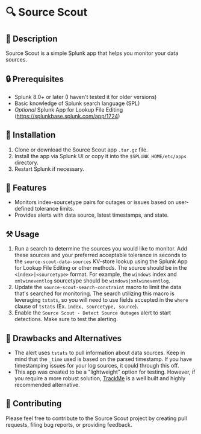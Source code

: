 # 🔍 Source Scout
## 📌 Description
Source Scout is a simple Splunk app that helps you monitor your data sources.

## 🔒 Prerequisites
- Splunk 8.0+ or later (I haven't tested it for older versions)
- Basic knowledge of Splunk search language (SPL)
- *Optional* Splunk App for Lookup File Editing (https://splunkbase.splunk.com/app/1724)

## 🚀 Installation
1. Clone or download the Source Scout app `.tar.gz` file.
2. Install the app via Splunk UI or copy it into the `$SPLUNK_HOME/etc/apps` directory.
3. Restart Splunk if necessary.

## 🎉 Features
- Monitors index-sourcetype pairs for outages or issues based on user-defined tolerance limits.
- Provides alerts with data source, latest timestamps, and state.

## ⚒ Usage
1. Run a search to determine the sources you would like to monitor. Add these sources and your preferred acceptable tolerance in seconds to the `source-scout-data-sources` KV-store lookup using the Splunk App for Lookup File Editing or other methods. The source should be in the `<index>|<sourcetype>` format. For example, the `windows` index and `xmlwineventlog` sourcetype should be `windows|xmlwineventlog`.
2. Update the `source-scout-search-constraint` macro to limit the data that's searched for monitoring. The search utilizing this macro is leveraging `tstats`, so you will need to use fields accepted in the `where` clause of `tstats` (Ex. `index, sourcetype, source`).
3. Enable the `Source Scout - Detect Source Outages` alert to start detections. Make sure to test the alerting.

## 📃 Drawbacks and Alternatives
- The alert uses `tstats` to pull information about data sources. Keep in mind that the `_time` used is based on the parsed timestamp. If you have timestamping issues for your log sources, it could through this off.
- This app was created to be a "lightweight" option for testing. However, if you require a more robust solution, [TrackMe](https://splunkbase.splunk.com/app/4621) is a well built and highly recommended alternative.

## 🤝 Contributing
Please feel free to contribute to the Source Scout project by creating pull requests, filing bug reports, or providing feedback.
